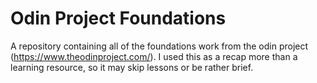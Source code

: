 # Odin Project Foundations
A repository containing all of the foundations work from the odin project (<https://www.theodinproject.com/>).
I used this as a recap more than a learning resource, so it may skip lessons or be rather brief.
